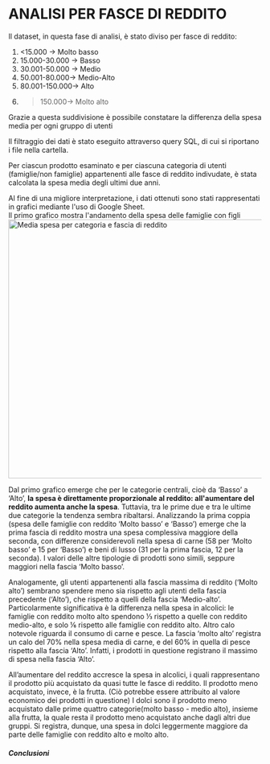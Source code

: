 <h1>ANALISI PER FASCE DI REDDITO</h1>

Il dataset, in questa fase di analisi, è stato diviso per fasce di reddito:
1. <15.000 → Molto basso
2. 15.000-30.000 → Basso
3. 30.001-50.000 → Medio
4. 50.001-80.000→ Medio-Alto
5. 80.001-150.000→ Alto
6. >150.000→ Molto alto
<p>
Grazie a questa suddivisione è possibile constatare la differenza della spesa media per
ogni gruppo di utenti
</p><p>
Il filtraggio dei dati è stato eseguito attraverso query SQL, di cui si riportano i file nella cartella.
</p>
<p>Per ciascun prodotto esaminato e per ciascuna categoria di utenti (famiglie/non famiglie) appartenenti alle fasce di reddito indivudate, è stata calcolata la spesa media degli ultimi due anni.
</p>

Al fine di una migliore interpretazione, i dati ottenuti sono stati rappresentati in grafici mediante l'uso di Google Sheet. <br>
Il primo grafico mostra l'andamento della spesa delle famiglie con figli 
<img width="833" height="515" alt="Media spesa per categoria e fascia di reddito " src="https://github.com/user-attachments/assets/5160828b-467e-4f4a-ad4a-55e6a9b51d6f" />
<p>
Dal primo grafico emerge che per le categorie centrali, cioè da ‘Basso’ a ‘Alto’, <b>la spesa è direttamente proporzionale al reddito: all'aumentare del reddito aumenta anche la spesa</b>. 
Tuttavia, tra le prime due e tra le ultime due categorie la tendenza sembra ribaltarsi. Analizzando la prima coppia (spesa delle famiglie con reddito ‘Molto basso’ e ‘Basso’) emerge che la prima fascia di reddito mostra una spesa complessiva maggiore della seconda, con differenze considerevoli nella spesa di carne (58 per ‘Molto basso’ e 15 per ‘Basso’) e beni di lusso (31 per la prima fascia, 12 per la seconda). I valori delle altre tipologie di prodotti sono simili, seppure maggiori nella fascia ‘Molto basso’. </p>
<p>
Analogamente, gli utenti appartenenti alla fascia massima di reddito (‘Molto alto’) sembrano spendere meno sia rispetto agli utenti della fascia precedente (‘Alto’), che rispetto a quelli della fascia ‘Medio-alto’. Particolarmente significativa è la differenza nella spesa in alcolici: le famiglie con reddito molto alto spendono  ⅓  rispetto a quelle con reddito medio-alto, e solo ⅙ rispetto alle famiglie con reddito alto.
Altro calo notevole riguarda il consumo di carne e pesce. La fascia ‘molto alto’ registra un calo del 70% nella spesa media di carne, e del 60% in quella di pesce rispetto alla fascia ‘Alto’. Infatti, i prodotti in questione registrano il massimo di spesa nella fascia ‘Alto’. </p> <p>
All’aumentare del reddito accresce la spesa in alcolici, i quali rappresentano il prodotto più acquistato da quasi tutte le fasce di reddito. 
Il prodotto meno acquistato, invece, è la frutta. (Ciò potrebbe essere attribuito al valore economico dei prodotti in questione)
I dolci sono il prodotto meno acquistato dalle prime quattro categorie(molto basso - medio alto), insieme alla frutta, la quale resta il prodotto meno acquistato anche dagli altri due gruppi. Si registra, dunque, una spesa in dolci leggermente maggiore da parte delle famiglie con reddito alto e molto alto. 
  </p>
<p>
<h5>Conclusioni</h5>
</p>


